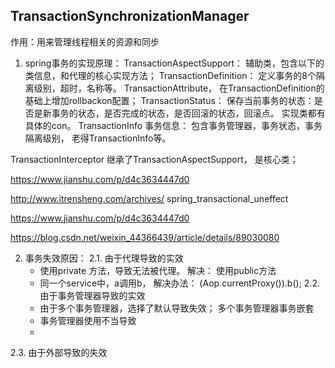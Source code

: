 ## TransactionSynchronizationManager
作用：用来管理线程相关的资源和同步

1. spring事务的实现原理：
TransactionAspectSupport： 辅助类，包含以下的类信息，和代理的核心实现方法； 
  TransactionDefinition： 定义事务的8个隔离级别，超时，名称等。
  TransactionAttribute， 在TransactionDefinition的基础上增加rollbackon配置；
  TransactionStatus： 保存当前事务的状态：是否是新事务的状态，是否完成的状态，是否回滚的状态，回滚点。 实现类都有具体的con。
  TransactionInfo 事务信息： 包含事务管理器，事务状态，事务隔离级别， 老得TransactionInfo等。

TransactionInterceptor 继承了TransactionAspectSupport， 是核心类；

https://www.jianshu.com/p/d4c3634447d0

http://www.itrensheng.com/archives/
spring_transactional_uneffect

https://www.jianshu.com/p/d4c3634447d0

https://blog.csdn.net/weixin_44366439/article/details/89030080

2. 事务失效原因：
2.1. 由于代理导致的实效
      * 使用private 方法，导致无法被代理。 解决： 使用public方法
      * 同一个service中，a调用b， 解决办法： (Aop.currentProxy()).b();
2.2. 由于事务管理器导致的实效
      * 由于多个事务管理器，选择了默认导致失效； 多个事务管理器事务嵌套
      * 事务管理器使用不当导致
      * 
2.3. 由于外部导致的失效

